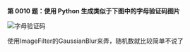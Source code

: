 **第 0010 题：**使用 Python 生成类似于下图中的**字母验证码图片**

![字母验证码](http://i.imgur.com/aVhbegV.jpg)

使用ImageFilter的GaussianBlur来弄，随机数就比较简单不说了